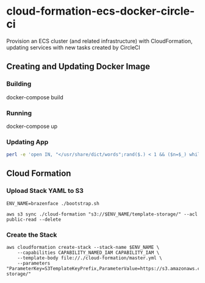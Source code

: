 # cloud-formation-ecs-docker-circle-ci

Provision an ECS cluster (and related infrastructure) with CloudFormation, updating services with new tasks created by CircleCI

## Creating and Updating Docker Image

### Building

docker-compose build

### Running

docker-compose up

### Updating App

```sh
perl -e 'open IN, "</usr/share/dict/words";rand($.) < 1 && ($n=$_) while <IN>;print $n' | { read test; sed -i '' -e "s/\(<body>\).*\(<\/body>\)/<body>$test<\/body>/g" index.html; }
```

## Cloud Formation

### Upload Stack YAML to S3

```
ENV_NAME=brazenface ./bootstrap.sh
```

```
aws s3 sync ./cloud-formation "s3://$ENV_NAME/template-storage/" --acl public-read --delete
```

### Create the Stack

```
aws cloudformation create-stack --stack-name $ENV_NAME \
    --capabilities CAPABILITY_NAMED_IAM CAPABILITY_IAM \
    --template-body file://./cloud-formation/master.yml \
    --parameters "ParameterKey=S3TemplateKeyPrefix,ParameterValue=https://s3.amazonaws.com/$ENV_NAME/template-storage/"
```
